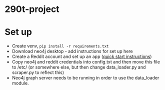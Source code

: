# 290t-project

# Set up

* Create venv, `pip install -r requirements.txt`
* Download neo4j desktop - add instructions for set up here
* Create a Reddit account and set up an app ([quick start instructions](https://github.com/reddit-archive/reddit/wiki/OAuth2-Quick-Start-Example#first-steps))
* Copy neo4j and reddit credentials into config.txt and then move this file to /etc/ (or somewhere else, but then change data_loader.py and scraper.py to reflect this)
* Neo4j graph server needs to be running in order to use the data_loader module.
